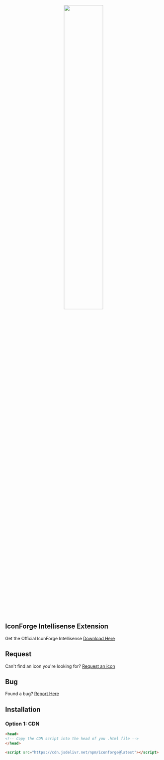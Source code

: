 <div align="center"><img src="https://imgur.com/0PkWKFR.png" style="width:50%; height:50%;"/></div>

## IconForge Intellisense Extension
Get the Official IconForge Intellisense [Download Here](https://github.com/DanKaufmanDev/IconForge-Intellisense)

## Request
Can't find an icon you're looking for? [Request an icon](https://github.com/DanKaufmanDev/IconForge/issues/new?labels=request)

## Bug
Found a bug? [Report Here](https://github.com/DanKaufmanDev/IconForge/issues/new?labels=bug)

## Installation

### Option 1: CDN 
```html
<head>
<!-- Copy the CDN script into the head of you .html file -->
</head>
```
```html
<script src="https://cdn.jsdelivr.net/npm/iconforge@latest"></script>
```
